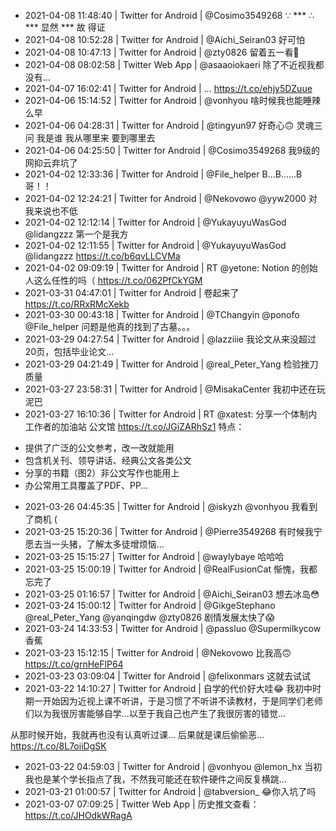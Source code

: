 * 2021-04-08 11:48:40 | Twitter for Android | @Cosimo3549268 ∵ ***
∴ ***
显然 ***
故 得证
* 2021-04-08 10:52:28 | Twitter for Android | @Aichi_Seiran03 好可怕
* 2021-04-08 10:47:13 | Twitter for Android | @zty0826 留着五一看👀
* 2021-04-08 08:02:58 | Twitter Web App | @asaaoiokaeri 除了不近视我都没有...
* 2021-04-07 16:02:41 | Twitter for Android | ... https://t.co/ehjy5DZuue
* 2021-04-06 15:14:52 | Twitter for Android | @vonhyou 啥时候我也能睡辣么早
* 2021-04-06 04:28:31 | Twitter for Android | @tingyun97 好奇心🙃
灵魂三问
我是谁
我从哪里来
要到哪里去
* 2021-04-06 04:25:50 | Twitter for Android | @Cosimo3549268 我9级的网抑云弃坑了
* 2021-04-02 12:33:36 | Twitter for Android | @File_helper B...B......B哥！！
* 2021-04-02 12:24:21 | Twitter for Android | @Nekovowo @yyw2000 对我来说也不低
* 2021-04-02 12:12:14 | Twitter for Android | @YukayuyuWasGod @lidangzzz 第一个是我方
* 2021-04-02 12:11:55 | Twitter for Android | @YukayuyuWasGod @lidangzzz https://t.co/b6qvLLCVMa
* 2021-04-02 09:09:19 | Twitter for Android | RT @yetone: Notion 的创始人这么任性的吗（ https://t.co/062PfCkYGM
* 2021-03-31 04:47:01 | Twitter for Android | 卷起来了 https://t.co/RRxRMcXekb
* 2021-03-30 00:43:18 | Twitter for Android | @TChangyin @ponofo @File_helper 问题是他真的找到了古墓。。。
* 2021-03-29 04:27:54 | Twitter for Android | @lazziiie 我论文从来没超过20页，包括毕业论文...
* 2021-03-29 04:21:49 | Twitter for Android | @real_Peter_Yang 检验挫刀质量
* 2021-03-27 23:58:31 | Twitter for Android | @MisakaCenter 我初中还在玩泥巴
* 2021-03-27 16:10:36 | Twitter for Android | RT @xatest: 分享一个体制内工作者的加油站
公文馆 https://t.co/JGiZARhSz1
特点：
- 提供了广泛的公文参考，改一改就能用
- 包含机关刊、领导讲话、经典公文各类公文
- 分享的书籍（图2）非公文写作也能用上
- 办公常用工具覆盖了PDF、PP…
* 2021-03-26 04:45:35 | Twitter for Android | @iskyzh @vonhyou 我看到了商机 (
* 2021-03-25 15:20:36 | Twitter for Android | @Pierre3549268 有时候我宁愿去当一头猪，了解太多徒增烦恼...
* 2021-03-25 15:15:27 | Twitter for Android | @waylybaye 哈哈哈
* 2021-03-25 15:00:19 | Twitter for Android | @RealFusionCat 惭愧，我都忘完了
* 2021-03-25 01:16:57 | Twitter for Android | @Aichi_Seiran03 想去冰岛😳
* 2021-03-24 15:00:12 | Twitter for Android | @GikgeStephano @real_Peter_Yang @yanqingdw @zty0826 剧情发展太快了😱
* 2021-03-24 14:33:53 | Twitter for Android | @passluo @Supermilkycow 香蕉
* 2021-03-23 15:12:15 | Twitter for Android | @Nekovowo 比我高🙃 https://t.co/grnHeFlP64
* 2021-03-23 03:09:04 | Twitter for Android | @felixonmars 这就去试试
* 2021-03-22 14:10:27 | Twitter for Android | 自学的代价好大哇😂
我初中时期一开始因为近视上课不听讲，于是习惯了不听讲不读教材，于是同学们老师们以为我很厉害能够自学...以至于我自己也产生了我很厉害的错觉...

从那时候开始，我就再也没有认真听过课...
后果就是课后偷偷恶… https://t.co/8L7oiiDgSK
* 2021-03-22 04:59:03 | Twitter for Android | @vonhyou @lemon_hx 当初我也是某个学长指点了我，不然我可能还在软件硬件之间反复横跳...
* 2021-03-21 01:00:57 | Twitter for Android | @tabversion_ 😂你入坑了吗
* 2021-03-07 07:09:25 | Twitter Web App | 历史推文查看：https://t.co/JHOdkWRagA
